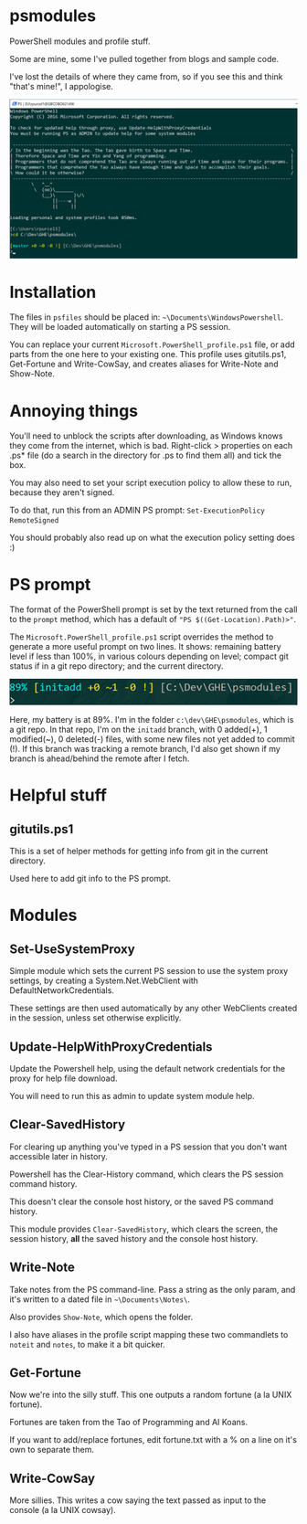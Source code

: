 # psmodules
PowerShell modules and profile stuff.

Some are mine, some I've pulled together from blogs and sample code.

I've lost the details of where they came from, so if you see this and think "that's mine!", I appologise.

![Example PS](img/ps.png "Example PS session")

# Installation
The files in `psfiles` should be placed in: `~\Documents\WindowsPowershell`.
They will be loaded automatically on starting a PS session.

You can replace your current `Microsoft.PowerShell_profile.ps1` file, or add parts from the one here to your existing one.
This profile uses gitutils.ps1, Get-Fortune and Write-CowSay, and creates aliases for Write-Note and Show-Note.

# Annoying things
You'll need to unblock the scripts after downloading, as Windows knows they come from the internet, which is bad.
Right-click > properties on each .ps* file (do a search in the directory for .ps to find them all) and tick the box.

You may also need to set your script execution policy to allow these to run, because they aren't signed.

To do that, run this from an ADMIN PS prompt: `Set-ExecutionPolicy RemoteSigned`

You should probably also read up on what the execution policy setting does :)

# PS prompt
The format of the PowerShell prompt is set by the text returned from the call to the `prompt` method, which has a default
of `"PS $((Get-Location).Path)>"`.

The `Microsoft.PowerShell_profile.ps1` script overrides the method to generate a more useful prompt on two lines.
It shows: remaining battery level if less than 100%, in various colours depending on level; compact git status if
in a git repo directory; and the current directory.

![Example prompt](img/prompt.png "Example prompt")

Here, my battery is at 89%. I'm in the folder `c:\dev\GHE\psmodules`, which is a git repo. In that repo, I'm on
the `initadd` branch, with 0 added(+), 1 modified(~), 0 deleted(-) files, with some new files not yet added to commit (!).
If this branch was tracking a remote branch, I'd also get shown if my branch is ahead/behind the remote after I fetch.

# Helpful stuff
## gitutils.ps1
This is a set of helper methods for getting info from git in the current directory.

Used here to add git info to the PS prompt.

# Modules
## Set-UseSystemProxy
Simple module which sets the current PS session to use the system proxy settings, by creating
a System.Net.WebClient with DefaultNetworkCredentials.

These settings are then used automatically
by any other WebClients created in the session, unless set otherwise explicitly.

## Update-HelpWithProxyCredentials
Update the Powershell help, using the default network credentials for the proxy for help file download.

You will need to run this as admin to update system module help.

## Clear-SavedHistory
For clearing up anything you've typed in a PS session that you don't want accessible later in history.

Powershell has the Clear-History command, which clears the PS session command history.

This doesn't clear the console host history, or the saved PS command history.

This module provides `Clear-SavedHistory`, which clears the screen, the session history, **all** the saved history and the console host history.

## Write-Note
Take notes from the PS command-line. Pass a string as the only param, and it's written to a dated file in `~\Documents\Notes\`.

Also provides `Show-Note`, which opens the folder.

I also have aliases in the profile script mapping these two commandlets to `noteit` and `notes`, to make it a bit quicker.

## Get-Fortune
Now we're into the silly stuff. This one outputs a random fortune (a la UNIX fortune).

Fortunes are taken from the Tao of Programming and AI Koans.

If you want to add/replace fortunes, edit fortune.txt with a % on a line on it's own to separate them.

## Write-CowSay
More sillies. This writes a cow saying the text passed as input to the console (a la UNIX cowsay).
